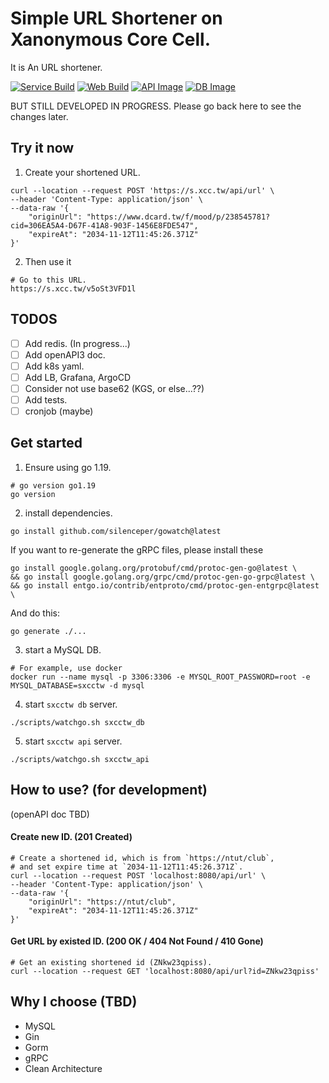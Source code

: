 # Simple URL Shortener on Xanonymous Core Cell.

It is An URL shortener.

[![Service Build](https://github.com/Xanonymous-GitHub/sxcctw/actions/workflows/go.yml/badge.svg)](https://github.com/Xanonymous-GitHub/sxcctw/actions/workflows/go.yml)
[![Web Build](https://github.com/Xanonymous-GitHub/sxcctw/actions/workflows/web.yml/badge.svg)](https://github.com/Xanonymous-GitHub/sxcctw/actions/workflows/web.yml)
[![API Image](https://github.com/Xanonymous-GitHub/sxcctw/actions/workflows/docker-publish-sxcctw-api.yml/badge.svg)](https://github.com/Xanonymous-GitHub/sxcctw/actions/workflows/docker-publish-sxcctw-api.yml)
[![DB Image](https://github.com/Xanonymous-GitHub/sxcctw/actions/workflows/docker-publish-sxcctw-db.yml/badge.svg)](https://github.com/Xanonymous-GitHub/sxcctw/actions/workflows/docker-publish-sxcctw-db.yml)

BUT STILL DEVELOPED IN PROGRESS. Please go back here to see the changes later.

## Try it now

1. Create your shortened URL.

```shell
curl --location --request POST 'https://s.xcc.tw/api/url' \
--header 'Content-Type: application/json' \
--data-raw '{
    "originUrl": "https://www.dcard.tw/f/mood/p/238545781?cid=306EA5A4-D67F-41A8-903F-1456E8FDE547",
    "expireAt": "2034-11-12T11:45:26.371Z"
}'
```

2. Then use it

```shell
# Go to this URL.
https://s.xcc.tw/v5oSt3VFD1l
```

## TODOS

- [ ] Add redis. (In progress...)
- [ ] Add openAPI3 doc.
- [ ] Add k8s yaml.
- [ ] Add LB, Grafana, ArgoCD
- [ ] Consider not use base62 (KGS, or else...??)
- [ ] Add tests.
- [ ] cronjob (maybe)

## Get started

1. Ensure using go 1.19.

```shell
# go version go1.19
go version
```

2. install dependencies.

```shell
go install github.com/silenceper/gowatch@latest
```

If you want to re-generate the gRPC files, please install these

```shell
go install google.golang.org/protobuf/cmd/protoc-gen-go@latest \
&& go install google.golang.org/grpc/cmd/protoc-gen-go-grpc@latest \
&& go install entgo.io/contrib/entproto/cmd/protoc-gen-entgrpc@latest \
```

And do this:

```shell
go generate ./...
```

3. start a MySQL DB.

```shell
# For example, use docker
docker run --name mysql -p 3306:3306 -e MYSQL_ROOT_PASSWORD=root -e MYSQL_DATABASE=sxcctw -d mysql
```

4. start `sxcctw db` server.

```shell
./scripts/watchgo.sh sxcctw_db
```

5. start `sxcctw api` server.

```shell
./scripts/watchgo.sh sxcctw_api
```

## How to use? (for development)

(openAPI doc TBD)

#### Create new ID. (201 Created)

```shell
# Create a shortened id, which is from `https://ntut/club`,
# and set expire time at `2034-11-12T11:45:26.371Z`.
curl --location --request POST 'localhost:8080/api/url' \
--header 'Content-Type: application/json' \
--data-raw '{
    "originUrl": "https://ntut/club",
    "expireAt": "2034-11-12T11:45:26.371Z"
}'
```

#### Get URL by existed ID. (200 OK / 404 Not Found / 410 Gone)

```shell
# Get an existing shortened id (ZNkw23qpiss).
curl --location --request GET 'localhost:8080/api/url?id=ZNkw23qpiss'
```

## Why I choose (TBD)

- MySQL
- Gin
- Gorm
- gRPC
- Clean Architecture
